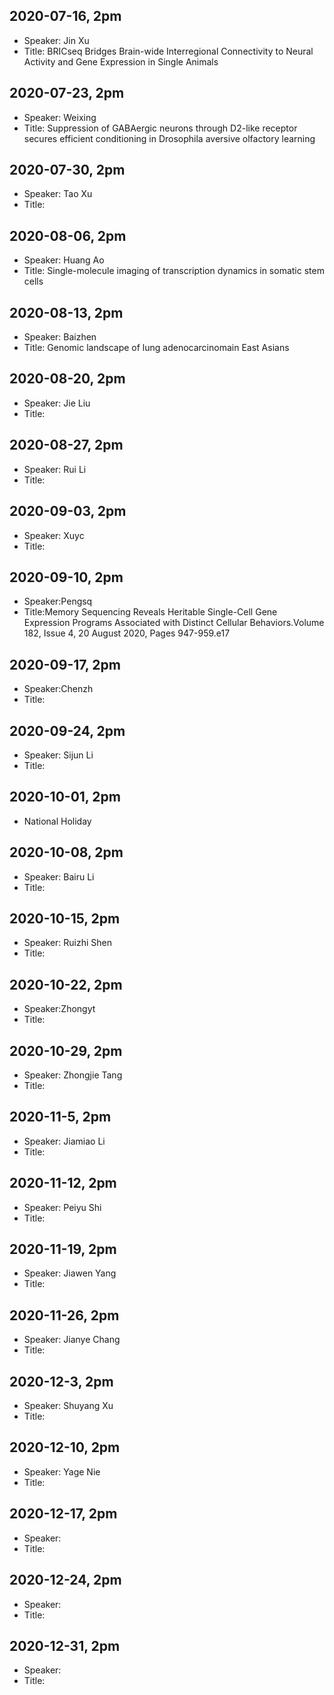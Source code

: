 ## 2020-07-16, 2pm
* Speaker: Jin Xu 
* Title: BRICseq Bridges Brain-wide Interregional Connectivity to Neural Activity and Gene Expression in Single Animals

## 2020-07-23, 2pm
* Speaker: Weixing
* Title:  Suppression of GABAergic neurons through D2-like receptor secures efficient conditioning in Drosophila
aversive olfactory learning

## 2020-07-30, 2pm
* Speaker: Tao Xu
* Title:

## 2020-08-06, 2pm
* Speaker: Huang Ao
* Title: Single-molecule imaging of transcription dynamics in somatic stem cells

## 2020-08-13, 2pm
* Speaker: Baizhen
* Title: Genomic landscape of lung adenocarcinomain East Asians

## 2020-08-20, 2pm
* Speaker: Jie Liu
* Title:

## 2020-08-27, 2pm
* Speaker: Rui Li
* Title:

## 2020-09-03, 2pm
* Speaker: Xuyc
* Title:

## 2020-09-10, 2pm
* Speaker:Pengsq
* Title:Memory Sequencing Reveals Heritable Single-Cell Gene Expression Programs Associated with Distinct Cellular Behaviors.Volume 182, Issue 4, 20 August 2020, Pages 947-959.e17

## 2020-09-17, 2pm
* Speaker:Chenzh
* Title:

## 2020-09-24, 2pm
* Speaker: Sijun Li
* Title:

## 2020-10-01, 2pm
* National Holiday 

## 2020-10-08, 2pm
* Speaker: Bairu Li
* Title:

## 2020-10-15, 2pm
* Speaker: Ruizhi Shen
* Title:

## 2020-10-22, 2pm
* Speaker:Zhongyt
* Title:

## 2020-10-29, 2pm
* Speaker: Zhongjie Tang
* Title:

## 2020-11-5, 2pm
* Speaker: Jiamiao Li
* Title:

## 2020-11-12, 2pm
* Speaker: Peiyu Shi 
* Title:

## 2020-11-19, 2pm
* Speaker: Jiawen Yang
* Title:

## 2020-11-26, 2pm
* Speaker: Jianye Chang
* Title:

## 2020-12-3, 2pm
* Speaker: Shuyang Xu
* Title:

## 2020-12-10, 2pm
* Speaker: Yage Nie
* Title:

## 2020-12-17, 2pm
* Speaker: 
* Title:

## 2020-12-24, 2pm
* Speaker: 
* Title:

## 2020-12-31, 2pm
* Speaker: 
* Title:
